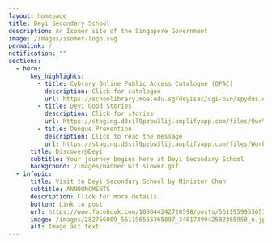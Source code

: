 ```yaml
---
layout: homepage
title: Deyi Secondary School
description: An Isomer site of the Singapore Government
image: /images/isomer-logo.svg
permalink: /
notification: ""
sections:
  - hero:
      key_highlights:
        - title: Cybrary Online Public Access Catalogue (OPAC)
          description: Click for catalogue
          url: https://schoolibrary.moe.edu.sg/deyisec/cgi-bin/spydus.exe/MSGTRN/WPAC/HOME
        - title: Deyi Good Stories
          description: Click for stories
          url: https://staging.d3sil9pzbw3lij.amplifyapp.com/files/Our%20Deyi%20Stories.pdf
        - title: Dengue Prevention
          description: Click to read the message
          url: https://staging.d3sil9pzbw3lij.amplifyapp.com/files/Working%20Together%20to%20Prevent%20Dengue.pdf
      title: Discover@Deyi
      subtitle: Your journey begins here at Deyi Secondary School
      background: /images/Banner Gif slower.gif
  - infopic:
      title: Visit to Deyi Secondary School by Minister Chan
      subtitle: ANNOUNCMENTS
      description: Click for more details.
      button: Link to post
      url: https://www.facebook.com/100044242728598/posts/561195995365153/?d=n
      image: /images/282756009_561196555365097_3401749942582365950_n.jpg
      alt: Image alt text
---
```

